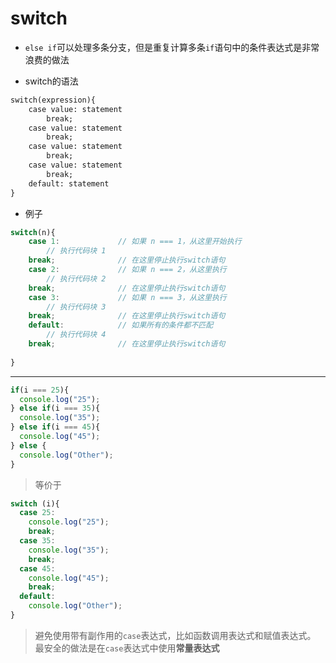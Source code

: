 switch
===

- `else if`可以处理多条分支，但是重复计算多条`if`语句中的条件表达式是非常浪费的做法

- switch的语法

```markdown
switch(expression){
    case value: statement
        break;
    case value: statement
        break;
    case value: statement
        break;
    case value: statement
        break;
    default: statement
}
```

- 例子

```javascript
switch(n){
    case 1:             // 如果 n === 1，从这里开始执行
        // 执行代码块 1
    break;              // 在这里停止执行switch语句
    case 2:             // 如果 n === 2，从这里执行
        // 执行代码块 2
    break;              // 在这里停止执行switch语句
    case 3:             // 如果 n === 3，从这里执行
        // 执行代码块 3
    break;              // 在这里停止执行switch语句
    default:            // 如果所有的条件都不匹配
        // 执行代码块 4
    break;              // 在这里停止执行switch语句
        
}
```

---

```javascript
if(i === 25){
  console.log("25");
} else if(i === 35){
  console.log("35");
} else if(i === 45){
  console.log("45");
} else {
  console.log("Other");
}
````

> 等价于

```javascript
switch (i){
  case 25:
    console.log("25");
    break;
  case 35:
    console.log("35");
    break;
  case 45:
    console.log("45");
    break;
  default:
    console.log("Other");
}
```




> 避免使用带有副作用的`case`表达式，比如函数调用表达式和赋值表达式。 最安全的做法是在`case`表达式中使用**常量表达式**